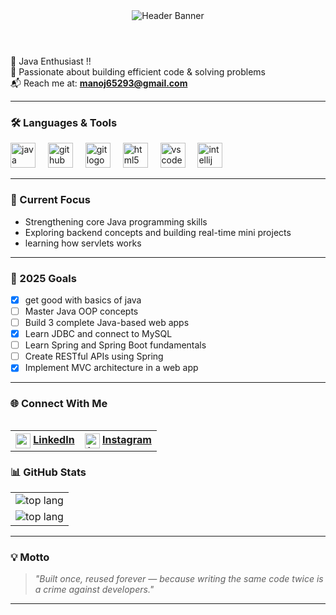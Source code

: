 <header align="left">
  <img src="head.png" alt="Header Banner" />
</header>

###


🧠 Java Enthusiast !!<br>
🌱 Passionate about building efficient code & solving problems  
📬 Reach me at: **manoj65293@gmail.com**

----
### 🛠️ Languages & Tools

<div align="left">
  <img src="https://cdn.jsdelivr.net/gh/devicons/devicon/icons/java/java-original.svg" height="40" alt="java logo"  />
  <img width="12" />
  <img src="https://cdn.jsdelivr.net/gh/devicons/devicon/icons/github/github-original.svg" height="40" alt="github logo"  />
  <img width="12" />
  <img src="https://cdn.jsdelivr.net/gh/devicons/devicon/icons/git/git-original.svg" height="40" alt="git logo"  />
  <img width="12" />
  <img src="https://cdn.jsdelivr.net/gh/devicons/devicon/icons/html5/html5-original.svg" height="40" alt="html5 logo"  />
  <img width="12" />
  <img src="https://cdn.jsdelivr.net/gh/devicons/devicon/icons/vscode/vscode-original.svg" height="40" alt="vscode logo"  />
  <img width="12" />
  <img src="https://cdn.jsdelivr.net/gh/devicons/devicon/icons/intellij/intellij-original.svg" height="40" alt="intellij logo"  />
</div>

---

### 🎯 Current Focus
-  Strengthening core Java programming skills
-  Exploring backend concepts and building real-time mini projects
-  learning how servlets works
---

### 🚀 2025 Goals
- [x] get good with basics of java
- [ ] Master Java OOP concepts  
- [ ] Build 3 complete Java-based web apps
- [x] Learn JDBC and connect to MySQL  
- [ ] Learn Spring and Spring Boot fundamentals  
- [ ] Create RESTful APIs using Spring   
- [x] Implement MVC architecture in a web app 

---

### 🌐 Connect With Me

<table align="left">
  <tr>  
    <th>
      <img align="center" src="https://img.icons8.com/fluency/48/linkedin.png" width="24" height="24" />  
      <a href="https://www.linkedin.com/in/manoj-kumar-d-9a462a299/">LinkedIn</a>
    </th> 
<!--     <th>
      <img align="center" src="https://raw.githubusercontent.com/maurodesouza/profile-readme-generator/master/src/assets/icons/social/instagram/default.svg" width="24" />
      <a href="https://www.instagram.com/shriharsha_k_m/">Instagram</a>
    </th>  -->
     <th>
    <img align="center" src="https://raw.githubusercontent.com/maurodesouza/profile-readme-generator/master/src/assets/icons/social/instagram/default.svg" width="24" alt="Instagram" />
    <a href="https://www.instagram.com/manu.__31?igsh=MWZqOWphY2UzNnhmZA==" target="_blank" rel="noopener noreferrer">Instagram</a>
  </th>
  </tr>
</table>
<br>
<br

---
---
### 📊 GitHub Stats

<table>
  <tr>
    <td>
    <img src="https://github-readme-stats.vercel.app/api/top-langs/?username=IMMANOJ31&layout=compact&theme=tokyonight" alt="top lang">
    </td>
  </tr>
  <tr>
    <td>
        <img src="https://streak-stats.demolab.com?user=IMMANOJ31&theme=tokyonight&hide_border=true" alt="top lang">
    </td>
  </tr>
</table>

---

### 💡 Motto
> *"Built once, reused forever — because writing the same code twice is a crime against developers."*
---

